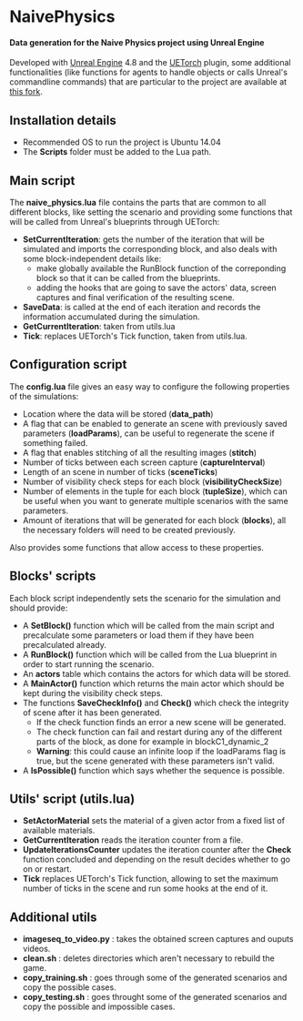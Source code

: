 # NaivePhysics
#### Data generation for the Naive Physics project using Unreal Engine

Developed with [Unreal Engine](https://www.unrealengine.com/what-is-unreal-engine-4) 4.8 and the [UETorch](https://github.com/facebook/UETorch) plugin, some additional functionalities (like functions for agents to handle objects or calls Unreal's commandline commands) that are particular to the project are available at [this fork](https://github.com/marioyc/UETorch).

## Installation details

* Recommended OS to run the project is Ubuntu 14.04
* The **Scripts** folder must be added to the Lua path.

## Main script

The **naive_physics.lua** file contains the parts that are common to all different blocks, like setting the scenario and providing some functions that will be called from Unreal's blueprints through UETorch:

* **SetCurrentIteration**: gets the number of the iteration that will be simulated and imports the corresponding block, and also deals with some block-independent details like:
  * make globally available the RunBlock function of the correponding block so that it can be called from the blueprints.
  * adding the hooks that are going to save the actors' data, screen captures and final verification of the resulting scene.
* **SaveData**: is called at the end of each iteration and records the information accumulated during the simulation.
* **GetCurrentIteration**: taken from utils.lua
* **Tick**: replaces UETorch's Tick function, taken from utils.lua.

## Configuration script

The **config.lua** file gives an easy way to configure the following properties of the simulations:

* Location where the data will be stored (**data_path**)
* A flag that can be enabled to generate an scene with previously saved parameters (**loadParams**), can be useful to regenerate the scene if something failed.
* A flag that enables stitching of all the resulting images (**stitch**)
* Number of ticks between each screen capture (**captureInterval**)
* Length of an scene in number of ticks (**sceneTicks**)
* Number of visibility check steps for each block (**visibilityCheckSize**)
* Number of elements in the tuple for each block (**tupleSize**), which can be useful when you want to generate multiple scenarios with the same parameters.
* Amount of iterations that will be generated for each block (**blocks**), all the necessary folders will need to be created previously.

Also provides some functions that allow access to these properties.

## Blocks' scripts

Each block script independently sets the scenario for the simulation and should provide:

* A **SetBlock()** function which will be called from the main script and precalculate some parameters or load them if they have been precalculated already.
* A **RunBlock()** function which will be called from the Lua blueprint in order to start running the scenario.
* An **actors** table which contains the actors for which data will be stored.
* A **MainActor()** function which returns the main actor which should be kept during the visibility check steps.
* The functions **SaveCheckInfo()** and **Check()** which check the integrity of scene after it has been generated.
  * If the check function finds an error a new scene will be generated.
  * The check function can fail and restart during any of the different parts of the block, as done for example in blockC1_dynamic_2
  * **Warning**: this could cause an infinite loop if the loadParams flag is true, but the scene generated with these parameters isn't valid.
* A **IsPossible()** function which says whether the sequence is possible.

## Utils' script (**utils.lua**)

* **SetActorMaterial** sets the material of a given actor from a fixed list of available materials.
* **GetCurrentIteration** reads the iteration counter from a file.
* **UpdateIterationsCounter** updates the iteration counter after the **Check** function concluded and depending on the result decides whether to go on or restart.
* **Tick** replaces UETorch's Tick function, allowing to set the maximum number of ticks in the scene and run some hooks at the end of it.

## Additional utils

* **imageseq_to_video.py** : takes the obtained screen captures and ouputs videos.
* **clean.sh** : deletes directories which aren't necessary to rebuild the game.
* **copy_training.sh** : goes through some of the generated scenarios and copy the possible cases.
* **copy_testing.sh** : goes throught some of the generated scenarios and copy the possible and impossible cases.
